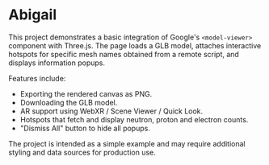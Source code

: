 # Abigail

This project demonstrates a basic integration of Google's `<model-viewer>` component with Three.js. The page loads a GLB model, attaches interactive hotspots for specific mesh names obtained from a remote script, and displays information popups.

Features include:
- Exporting the rendered canvas as PNG.
- Downloading the GLB model.
- AR support using WebXR / Scene Viewer / Quick Look.
- Hotspots that fetch and display neutron, proton and electron counts.
- "Dismiss All" button to hide all popups.

The project is intended as a simple example and may require additional styling and data sources for production use.
